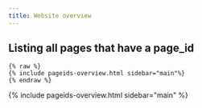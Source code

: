 ```yaml
---
title: Website overview
---
```



## Listing all pages that have a page_id


```
{% raw %}
{% include pageids-overview.html sidebar="main"%}
{% endraw %}
```


{% include pageids-overview.html sidebar="main" %}

